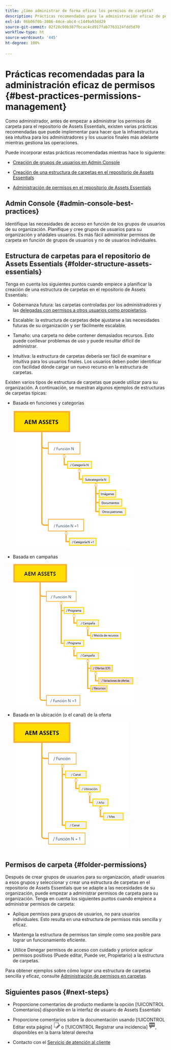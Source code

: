 ```yaml
---
title: ¿Cómo administrar de forma eficaz los permisos de carpeta?
description: Prácticas recomendadas para la administración eficaz de permisos
exl-id: 06b06f0b-3806-44ce-abc4-c1449a93dd29
source-git-commit: 02f28c00b387fbcac4cd917fab7763124fdd5d70
workflow-type: ht
source-wordcount: '445'
ht-degree: 100%

---
```


# Prácticas recomendadas para la administración eficaz de permisos {#best-practices-permissions-management}

Como administrador, antes de empezar a administrar los permisos de carpeta para el repositorio de Assets Essentials, existen varias prácticas recomendadas que puede implementar para hacer que la infraestructura sea intuitiva para los administradores y los usuarios finales más adelante mientras gestiona las operaciones.

Puede incorporar estas prácticas recomendadas mientras hace lo siguiente:

* [Creación de grupos de usuarios en Admin Console](#admin-console-best-practices)

* [Creación de una estructura de carpetas en el repositorio de Assets Essentials](#folder-structure-assets-essentials)

* [Administración de permisos en el repositorio de Assets Essentials](#folder-permissions)

## Admin Console {#admin-console-best-practices}

Identifique las necesidades de acceso en función de los grupos de usuarios de su organización. Planifique y cree grupos de usuarios para su organización y añádales usuarios. Es más fácil administrar permisos de carpeta en función de grupos de usuarios y no de usuarios individuales.

## Estructura de carpetas para el repositorio de Assets Essentials {#folder-structure-assets-essentials}

Tenga en cuenta los siguientes puntos cuando empiece a planificar la creación de una estructura de carpetas en el repositorio de Assets Essentials:

* Gobernanza futura: las carpetas controladas por los administradores y las [delegadas con permisos a otros usuarios como propietarios](manage-permissions.md##manage-permissions-folders).

* Escalable: la estructura de carpetas debe ajustarse a las necesidades futuras de su organización y ser fácilmente escalable.

* Tamaño: una carpeta no debe contener demasiados recursos. Esto puede conllevar problemas de uso y puede resultar difícil de administrar.

* Intuitiva: la estructura de carpetas debería ser fácil de examinar e intuitiva para los usuarios finales. Los usuarios deben poder identificar con facilidad dónde cargar un nuevo recurso en la estructura de carpetas.

Existen varios tipos de estructura de carpetas que puede utilizar para su organización. A continuación, se muestran algunos ejemplos de estructuras de carpetas típicas:

* Basada en funciones y categorías

   ![Función y categorización](assets/function-categorization.png)

* Basada en campañas

   ![Basada en campañas](assets/campaign-based.png)

* Basada en la ubicación (o el canal) de la oferta

   ![Basada en la ubicación de la oferta](assets/offer-location.png)


## Permisos de carpeta {#folder-permissions}

Después de crear grupos de usuarios para su organización, añadir usuarios a esos grupos y seleccionar y crear una estructura de carpetas en el repositorio de Assets Essentials que se adapte a las necesidades de su organización, puede empezar a administrar permisos de carpeta para su organización. Tenga en cuenta los siguientes puntos cuando empiece a administrar permisos de carpeta:

* Aplique permisos para grupos de usuarios, no para usuarios individuales. Esto resulta en una estructura de permisos más sencilla y eficaz.

* Mantenga la estructura de permisos tan simple como sea posible para lograr un funcionamiento eficiente.

* Utilice Denegar permisos de acceso con cuidado y priorice aplicar permisos positivos (Puede editar, Puede ver, Propietario) a la estructura de carpetas.

Para obtener ejemplos sobre cómo lograr una estructura de carpetas sencilla y eficaz, consulte [Administración de permisos en carpetas](manage-permissions.md##manage-permissions-folders).

## Siguientes pasos {#next-steps}

* Proporcione comentarios de producto mediante la opción [!UICONTROL Comentarios] disponible en la interfaz de usuario de Assets Essentials

* Proporcione comentarios sobre la documentación usando [!UICONTROL Editar esta página] ![editar la página](assets/do-not-localize/edit-page.png) o [!UICONTROL Registrar una incidencia] ![crear una incidencia de GitHub](assets/do-not-localize/github-issue.png), disponibles en la barra lateral derecha

* Contacto con el [Servicio de atención al cliente](https://experienceleague.adobe.com/?support-solution=General&amp;lang=es#support)
